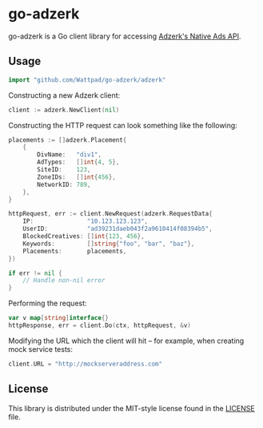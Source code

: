 # go-adzerk
go-adzerk is a Go client library for accessing [Adzerk's Native Ads API](http://dev.adzerk.com/reference#native-ads-api-overview).

## Usage
```go
import "github.com/Wattpad/go-adzerk/adzerk"
```

Constructing a new Adzerk client:

```go
client := adzerk.NewClient(nil)
```

Constructing the HTTP request can look something like the following:

```go
placements := []adzerk.Placement{
	{
		DivName:   "div1",
		AdTypes:   []int{4, 5},
		SiteID:    123,
		ZoneIDs:   []int{456},
		NetworkID: 789,
	},
}

httpRequest, err := client.NewRequest(adzerk.RequestData{
	IP:               "10.123.123.123",
	UserID:           "ad39231daeb043f2a9610414f08394b5",
	BlockedCreatives: []int{123, 456},
	Keywords:         []string{"foo", "bar", "baz"},
	Placements:       placements,
})

if err != nil {
	// Handle non-nil error
}
```

Performing the request:

```go
var v map[string]interface{}
httpResponse, err = client.Do(ctx, httpRequest, &v)
```

Modifying the URL which the client will hit – for example, when creating mock service tests:

```go
client.URL = "http://mockserveraddress.com"
```

## License

This library is distributed under the MIT-style license found in the [LICENSE](./LICENSE) file.
